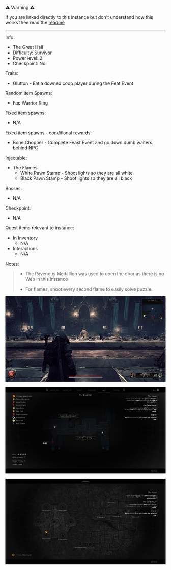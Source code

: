 ⚠️ Warning ⚠️

If you are linked directly to this instance but don't understand how this works then read the [readme](https://github.com/razeedazee/remnant2-instances/blob/main/README.md)

<hr>

Info:

- The Great Hall
- Difficulty: Survivor
- Power level: 2
- Checkpoint: No

Traits:

- Glutton - Eat a downed coop player during the Feat Event

Random item Spawns:

- Fae Warrior Ring

Fixed item spawns:

- N/A

Fixed item spawns - conditional rewards:

- Bone Chopper - Complete Feast Event and go down dumb waiters behind NPC

Injectable:

- The Flames
  - White Pawn Stamp - Shoot lights so they are all white
  - Black Pawn Stamp - Shoot lights so they are all black

Bosses:

- N/A

Checkpoint:

- N/A

Quest items relevant to instance:

- In Inventory
  - N/A
- Interactions
  - N/A

Notes:

> - The Ravenous Medallion was used to open the door as there is no Web in this instance
>
> - For flames, shoot every second flame to easily solve puzzle.

![](info/info.png)

![](info/mini-map.png)

![](info/travel-map.png)
